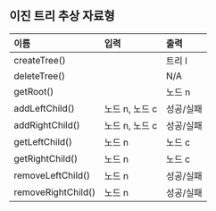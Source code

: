 ## 이진 트리 추상 자료형

| 이름               | 입력              |  출력     |
| :----------------- | :---------------- | :-------- |
| createTree()       |                   | 트리 l    |
| deleteTree()       |                   | N/A       |
| getRoot()          |                   | 노드 n    |
| addLeftChild()     |  노드 n, 노드 c   | 성공/실패 |
| addRightChild()    |  노드 n, 노드 c   | 성공/실패 |
| getLeftChild()     |  노드 n           | 노드 c    |
| getRightChild()    |  노드 n           | 노드 c    |
| removeLeftChild()  |  노드 n           | 성공/실패 |
| removeRightChild() |  노드 n           | 성공/실패 |
